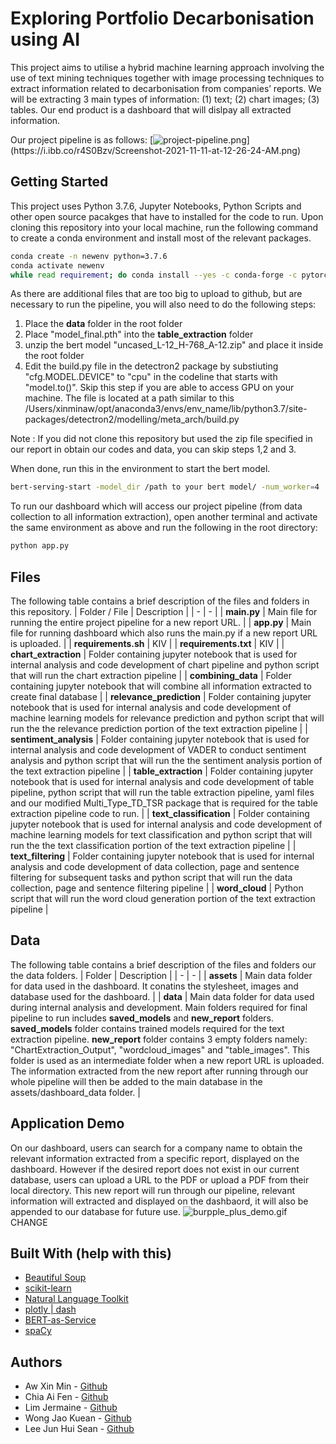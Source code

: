 # Exploring Portfolio Decarbonisation using AI

This project aims to utilise a hybrid machine learning approach involving the use of text mining techniques together with image processing techniques to extract information related to decarbonisation from companies’ reports. We will be extracting 3 main types of information: (1) text; (2) chart images; (3) tables. Our end product is a dashboard that will dislpay all extracted information.


Our project pipeline is as follows: 
[![project-pipeline.png]("https://i.ibb.co/r4S0Bzv/Screenshot-2021-11-11-at-12-26-24-AM.png")](https://i.ibb.co/r4S0Bzv/Screenshot-2021-11-11-at-12-26-24-AM.png)



## Getting Started
This project uses Python 3.7.6, Jupyter Notebooks, Python Scripts and other open source pacakges that have to installed for the code to run. Upon cloning this repository into your local machine, run the following command to create a conda environment and install most of the relevant packages.
```bash
conda create -n newenv python=3.7.6
conda activate newenv
while read requirement; do conda install --yes -c conda-forge -c pytorch -c anaconda -c ralexx $requirement || pip install $requirement; done < requirements.txt
```

As there are additional files that are too big to upload to github, but are necessary to run the pipeline, you will also need to do the following steps:
1. Place the **data** folder in the root folder
2. Place "model_final.pth" into the **table_extraction** folder
3. unzip the bert model "uncased_L-12_H-768_A-12.zip" and place it inside the root folder
4. Edit the build.py file in the detectron2 package by substiuting "cfg.MODEL.DEVICE" to "cpu" in the codeline that starts with "model.to()". Skip this step if you are able to access GPU on your machine. The file is located at a path similar to this /Users/xinminaw/opt/anaconda3/envs/env_name/lib/python3.7/site-packages/detectron2/modelling/meta_arch/build.py

Note : If you did not clone this repository but used the zip file specified in our report in obtain our codes and data, you can skip steps 1,2 and 3.

When done, run this in the environment to start the bert model.
```bash
bert-serving-start -model_dir /path to your bert model/ -num_worker=4
```

To run our dashboard which will access our project pipeline (from data collection to all information extraction), open another terminal and activate the same environment as above and run the following in the root directory:
```bash
python app.py
````


## Files
The following table contains a brief description of the files and folders in this repository.
| Folder / File | Description |
| - | - |
| **main.py** | Main file for running the entire project pipeline for a new report URL. |
| **app.py** | Main file for running dashboard which also runs the main.py if a new report URL is uploaded. |
| **requirements.sh** | KIV |
| **requirements.txt** | KIV |
| **chart_extraction** | Folder containing jupyter notebook that is used for internal analysis and code development of chart pipeline and python script that will run the chart extraction pipeline |
| **combining_data** | Folder containing jupyter notebook that will combine all information extracted to create final database |
| **relevance_prediction** | Folder containing jupyter notebook that is used for internal analysis and code development of machine learning models for relevance prediction and python script that will run the the relevance prediction portion of the text extraction pipeline  | 
| **sentiment_analysis** | Folder containing jupyter notebook that is used for internal analysis and code development of VADER to conduct sentiment analysis and python script that will run the the sentiment analysis portion of the text extraction pipeline  |
| **table_extraction** | Folder containing jupyter notebook that is used for internal analysis and code development of table pipeline, python script that will run the table extraction pipeline, yaml files and our modified Multi_Type_TD_TSR package that is required for the table extraction pipeline code to run. |
| **text_classification** | Folder containing jupyter notebook that is used for internal analysis and code development of machine learning models for text classification and python script that will run the the text classification portion of the text extraction pipeline  | 
| **text_filtering** | Folder containing jupyter notebook that is used for internal analysis and code development of data collection, page and sentence filtering for subsequent tasks and python script that will run the data collection, page and sentence filtering pipeline  | 
| **word_cloud** | Python script that will run the word cloud generation portion of the text extraction pipeline |
## Data
The following table contains a brief description of the files and folders our the data folders.
| Folder | Description |
| - | - |
| **assets** | Main data folder for data used in the dashboard. It conatins the stylesheet, images and database used for the dashboard. |
| **data** | Main data folder for data used during internal analysis and development. Main folders required for final pipeline to run includes **saved_models** and **new_report** folders. **saved_models** folder contains trained models required for the text extraction pipeline. **new_report** folder contains 3 empty folders namely: "ChartExtraction_Output", "wordcloud_images" and "table_images". This folder is used as an intermediate folder when a new report URL is uploaded. The information extracted from the new report after running through our whole pipeline will then be added to the main database in the assets/dashboard_data folder. |



## Application Demo
On our dashboard, users can search for a company name to obtain the relevant information extracted from a specific report, displayed on the dashboard. However if the desired report does not exist in our current database, users can upload a URL to the PDF or upload a PDF from their local directory. This new report will run through our pipeline, relevant information will extracted and displayed on the dashbaord, it will also be appended to our database for future use.
![burpple_plus_demo.gif](assets/burpple_plus_demo.gif) CHANGE

## Built With (help with this)
- [Beautiful Soup](https://www.crummy.com/software/BeautifulSoup/bs4/doc/)
- [scikit-learn](https://scikit-learn.org/stable/)
- [Natural Language Toolkit](https://www.nltk.org/)
- [plotly | dash](https://dash.plotly.com/)
- [BERT-as-Service](https://github.com/hanxiao/bert-as-service)
- [spaCy](https://spacy.io/)

## Authors
- Aw Xin Min - [Github](https://github.com/awxinmin)
- Chia Ai Fen - [Github](https://github.com/chiaaifen)
- Lim Jermaine - [Github](https://github.com/limjermaine88)
- Wong Jao Kuean - [Github](https://github.com/jaokuean)
- Lee Jun Hui Sean - [Github](https://github.com/seansljh)
